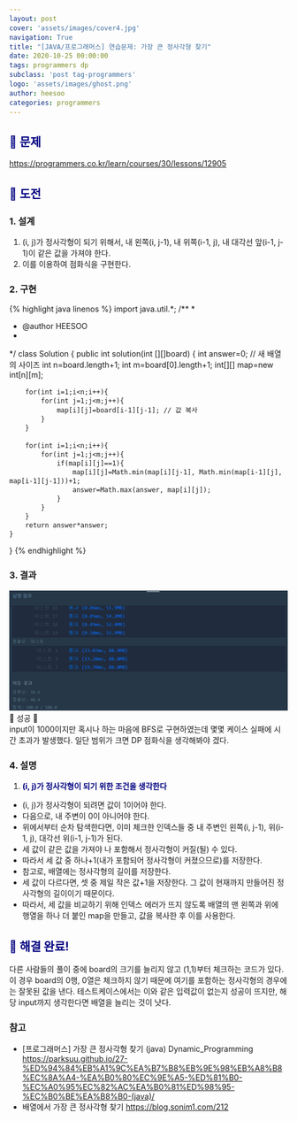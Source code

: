 ```yaml
---
layout: post
cover: 'assets/images/cover4.jpg'
navigation: True
title: "[JAVA/프로그래머스] 연습문제: 가장 큰 정사각형 찾기"
date: 2020-10-25 00:00:00
tags: programmers dp
subclass: 'post tag-programmers'
logo: 'assets/images/ghost.png'
author: heesoo
categories: programmers
---
```

## <span style="color:navy">👀 문제</span>
<https://programmers.co.kr/learn/courses/30/lessons/12905>

## <span style="color:navy">👊 도전</span>

### 1. 설계
1. (i, j)가 정사각형이 되기 위해서, 내 왼쪽(i, j-1), 내 위쪽(i-1, j), 내 대각선 앞(i-1, j-1)이 같은 값을 가져야 한다.
2. 이를 이용하여 점화식을 구현한다.

### 2. 구현 
{% highlight java linenos %}
import java.util.*;
/**
 *
 * @author HEESOO
 *
 */
class Solution
{
    public int solution(int [][]board)
    {
        int answer=0;
        // 새 배열의 사이즈
        int n=board.length+1;
        int m=board[0].length+1;
        int[][] map=new int[n][m];
        
        for(int i=1;i<n;i++){
            for(int j=1;j<m;j++){
                map[i][j]=board[i-1][j-1]; // 값 복사
            }
        }

        for(int i=1;i<n;i++){
            for(int j=1;j<m;j++){
                if(map[i][j]==1){
                    map[i][j]=Math.min(map[i][j-1], Math.min(map[i-1][j], map[i-1][j-1]))+1;
                    answer=Math.max(answer, map[i][j]);
                }
            }
        }
        return answer*answer;
    }
}
{% endhighlight %}

### 3. 결과
![실행결과](./assets/images/201025_3.PNG)
🤟 성공 🤟  
input이 1000이지만 혹시나 하는 마음에 BFS로 구현하였는데 몇몇 케이스 실패에 시간 초과가 발생했다. 일단 범위가 크면 DP 점화식을 생각해봐야 겠다.


### 4. 설명
1. **<span style="color:navy">(i, j)가 정사각형이 되기 위한 조건을 생각한다</span>**
- (i, j)가 정사각형이 되려면 값이 1이어야 한다.
- 다음으로, 내 주변이 0이 아니어야 한다.
- 위에서부터 순차 탐색한다면, 이미 체크한 인덱스들 중 내 주변인 왼쪽(i, j-1), 위(i-1, j), 대각선 위(i-1, j-1)가 된다.
- 세 값이 같은 값을 가져야 나 포함해서 정사각형이 커질(될) 수 있다. 
- 따라서 세 값 중 하나+1(내가 포함되어 정사각형이 커졌으므로)를 저장한다.
- 참고로, 배열에는 정사각형의 길이를 저장한다.
- 세 값이 다르다면, 셋 중 제일 작은 값+1을 저장한다. 그 값이 현재까지 만들어진 정사각형의 길이이기 때문이다.
- 따라서, 세 값을 비교하기 위해 인덱스 에러가 뜨지 않도록 배열의 맨 왼쪽과 위에 행열을 하나 더 붙인 map을 만들고, 값을 복사한 후 이를 사용한다.
  
## <span style="color:navy">👏 해결 완료!</span>
다른 사람들의 풀이 중에 board의 크기를 늘리지 않고 (1,1)부터 체크하는 코드가 있다. 이 경우 board의 0행, 0열은 체크하지 않기 때문에 여기를 포함하는 정사각형의 경우에는 잘못된 값을 낸다. 테스트케이스에서는 이와 같은 입력값이 없는지 성공이 뜨지만, 해당 input까지 생각한다면 배열을 늘리는 것이 낫다.

### 참고
- [프로그래머스] 가장 큰 정사각형 찾기 (java) Dynamic_Programming <https://parksuu.github.io/27-%ED%94%84%EB%A1%9C%EA%B7%B8%EB%9E%98%EB%A8%B8%EC%8A%A4-%EA%B0%80%EC%9E%A5-%ED%81%B0-%EC%A0%95%EC%82%AC%EA%B0%81%ED%98%95-%EC%B0%BE%EA%B8%B0-(java)/>
- 배열에서 가장 큰 정사각형 찾기 <https://blog.sonim1.com/212>